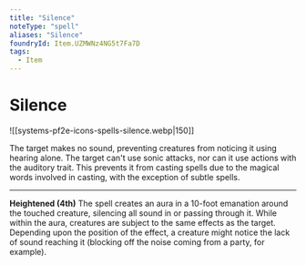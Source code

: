 ```yaml
---
title: "Silence"
noteType: "spell"
aliases: "Silence"
foundryId: Item.UZMWNz4NG5t7Fa7D
tags:
  - Item
---
```


# Silence
![[systems-pf2e-icons-spells-silence.webp|150]]

The target makes no sound, preventing creatures from noticing it using hearing alone. The target can't use sonic attacks, nor can it use actions with the auditory trait. This prevents it from casting spells due to the magical words involved in casting, with the exception of subtle spells.

* * *

**Heightened (4th)** The spell creates an aura in a 10-foot emanation around the touched creature, silencing all sound in or passing through it. While within the aura, creatures are subject to the same effects as the target. Depending upon the position of the effect, a creature might notice the lack of sound reaching it (blocking off the noise coming from a party, for example).
